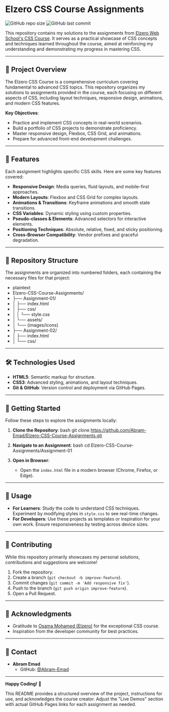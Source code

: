 # Elzero CSS Course Assignments

![GitHub repo size](https://img.shields.io/github/repo-size/Abram-Emad/Elzero-CSS-CSS-Course-Assignments?style=flat-square)
![GitHub last commit](https://img.shields.io/github/last-commit/Abram-Emad/Elzero-CSS-Course-Assignments?color=blue&style=flat-square)

This repository contains my solutions to the assignments from [Elzero Web School's CSS Course](https://elzero.org/category/courses/css-course/). It serves as a practical showcase of CSS concepts and techniques learned throughout the course, aimed at reinforcing my understanding and demonstrating my progress in mastering CSS.

---

## 📝 Project Overview

The Elzero CSS Course is a comprehensive curriculum covering fundamental to advanced CSS topics. This repository organizes my solutions to assignments provided in the course, each focusing on different aspects of CSS, including layout techniques, responsive design, animations, and modern CSS features. 

**Key Objectives**:
- Practice and implement CSS concepts in real-world scenarios.
- Build a portfolio of CSS projects to demonstrate proficiency.
- Master responsive design, Flexbox, CSS Grid, and animations.
- Prepare for advanced front-end development challenges.

---

## 🚀 Features

Each assignment highlights specific CSS skills. Here are some key features covered:

- **Responsive Design**: Media queries, fluid layouts, and mobile-first approaches.
- **Modern Layouts**: Flexbox and CSS Grid for complex layouts.
- **Animations & Transitions**: Keyframe animations and smooth state transitions.
- **CSS Variables**: Dynamic styling using custom properties.
- **Pseudo-classes & Elements**: Advanced selectors for interactive elements.
- **Positioning Techniques**: Absolute, relative, fixed, and sticky positioning.
- **Cross-Browser Compatibility**: Vendor prefixes and graceful degradation.

---

## 📂 Repository Structure

The assignments are organized into numbered folders, each containing the necessary files for that project:

- plaintext
- Elzero-CSS-Course-Assignments/
- ├── Assignment-01/
- │   ├── index.html
- │   ├── css/
- │   │   └── style.css
- │   └── assets/
- │       └── (images/icons)
- ├── Assignment-02/
- │   ├── index.html
- │   └── css/

---

## 🛠 Technologies Used

- **HTML5**: Semantic markup for structure.
- **CSS3**: Advanced styling, animations, and layout techniques.
- **Git & GitHub**: Version control and deployment via GitHub Pages.

---

## 🔧 Getting Started

Follow these steps to explore the assignments locally:

1. **Clone the Repository**:
   bash
   git clone https://github.com/Abram-Emad/Elzero-CSS-Course-Assignments.git
   

2. **Navigate to an Assignment**:
   bash
   cd Elzero-CSS-Course-Assignments/Assignment-01
   

3. **Open in Browser**:
   - Open the `index.html` file in a modern browser (Chrome, Firefox, or Edge).

---

## 🎯 Usage

- **For Learners**: Study the code to understand CSS techniques. Experiment by modifying styles in `style.css` to see real-time changes.
- **For Developers**: Use these projects as templates or inspiration for your own work. Ensure responsiveness by testing across device sizes.

---

## 🤝 Contributing

While this repository primarily showcases my personal solutions, contributions and suggestions are welcome! 

1. Fork the repository.
2. Create a branch (`git checkout -b improve-feature`).
3. Commit changes (`git commit -m 'Add responsive fix'`).
4. Push to the branch (`git push origin improve-feature`).
5. Open a Pull Request.

---

## 🙏 Acknowledgments

- Gratitude to [Osama Mohamed (Elzero)](https://elzero.org/) for the exceptional CSS course.
- Inspiration from the developer community for best practices.

---

## 📧 Contact

- **Abram Emad** 
  - GitHub: [@Abram-Emad](https://github.com/Abram-Emad)
---

**Happy Coding!** 🎨
 

This README provides a structured overview of the project, instructions for use, and acknowledges the course creator. Adjust the "Live Demos" section with actual GitHub Pages links for each assignment as needed.
